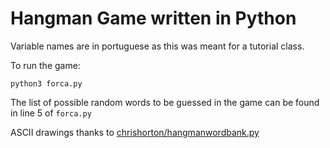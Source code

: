 # Hangman Game written in Python

Variable names are in portuguese as this was meant for a tutorial class. 

To run the game: 

`python3 forca.py` 

The list of possible random words to be guessed in the game can be found in line 5 of `forca.py`

ASCII drawings thanks to [chrishorton/hangmanwordbank.py](https://gist.github.com/chrishorton/8510732aa9a80a03c829b09f12e20d9c) 
